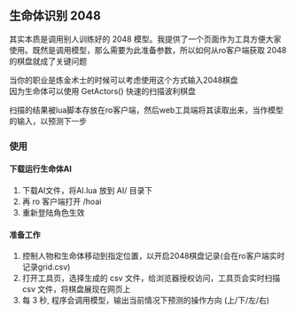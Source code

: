 ## 生命体识别 2048  

其实本质是调用别人训练好的 2048 模型。我提供了一个页面作为工具方便大家使用。既然是调用模型，那么需要为此准备参数，所以如何从ro客户端获取 2048 的棋盘就成了关键问题

当你的职业是炼金术士的时候可以考虑使用这个方式输入2048棋盘  
因为生命体可以使用 GetActors() 快速的扫描波利棋盘

扫描的结果被lua脚本存放在ro客户端，然后web工具端将其读取出来，当作模型的输入，以预测下一步

### 使用

#### 下载运行生命体AI

1. 下载AI文件，将AI.lua 放到 AI/ 目录下
2. 再 ro 客户端打开 /hoai  
3. 重新登陆角色生效  

#### 准备工作

1. 控制人物和生命体移动到指定位置，以开启2048棋盘记录(会在ro客户端实时记录grid.csv)
2. 打开工具页，选择生成的 csv 文件，给浏览器授权访问，工具页会实时扫描 csv 文件，将棋盘展现在网页上
3. 每 3 秒, 程序会调用模型，输出当前情况下预测的操作方向 (上/下/左/右)  
